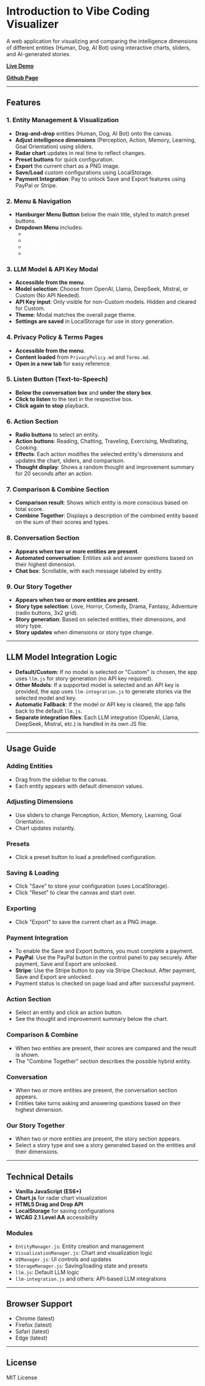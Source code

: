 # Introduction to Vibe Coding Visualizer

A web application for visualizing and comparing the intelligence dimensions of different entities (Human, Dog, AI Bot) using interactive charts, sliders, and AI-generated stories.

[**Live Demo**](https://htmlpreview.github.io/?https://github.com/honeylouluzon/Introduction-to-Vibe-Coding-Visualizer/blob/5eb67d65725cb957b18f2b326d85a2bef25f0db2/index.html)

[**Github Page**](https://honeylouluzon.github.io/Introduction-to-Vibe-Coding-Visualizer/)

---

## Features

### 1. Entity Management & Visualization
- **Drag-and-drop** entities (Human, Dog, AI Bot) onto the canvas.
- **Adjust intelligence dimensions** (Perception, Action, Memory, Learning, Goal Orientation) using sliders.
- **Radar chart** updates in real time to reflect changes.
- **Preset buttons** for quick configuration.
- **Export** the current chart as a PNG image.
- **Save/Load** custom configurations using LocalStorage.
- **Payment Integration**: Pay to unlock Save and Export features using PayPal or Stripe.

### 2. Menu & Navigation
- **Hamburger Menu Button** below the main title, styled to match preset buttons.
- **Dropdown Menu** includes:
  - <span style="color:#fff;">Large Language Model</span>
  - <span style="color:#fff;">Privacy Policy</span>
  - <span style="color:#fff;">Terms of Use</span>
  - <span style="color:#fff;">Documentation</span>

### 3. LLM Model & API Key Modal
- **Accessible from the menu**.
- **Model selection**: Choose from OpenAI, Llama, DeepSeek, Mistral, or Custom (No API Needed).
- **API Key input**: Only visible for non-Custom models. Hidden and cleared for Custom.
- **Theme**: Modal matches the overall page theme.
- **Settings are saved** in LocalStorage for use in story generation.

### 4. Privacy Policy & Terms Pages
- **Accessible from the menu**.
- **Content loaded** from `PrivacyPolicy.md` and `Terms.md`.
- **Open in a new tab** for easy reference.

### 5. Listen Button (Text-to-Speech)
- **Below the conversation box** and **under the story box**.
- **Click to listen** to the text in the respective box.
- **Click again to stop** playback.

### 6. Action Section
- **Radio buttons** to select an entity.
- **Action buttons**: Reading, Chatting, Traveling, Exercising, Meditating, Cooking.
- **Effects**: Each action modifies the selected entity's dimensions and updates the chart, sliders, and comparison.
- **Thought display**: Shows a random thought and improvement summary for 20 seconds after an action.

### 7. Comparison & Combine Section
- **Comparison result**: Shows which entity is more conscious based on total score.
- **Combine Together**: Displays a description of the combined entity based on the sum of their scores and types.

### 8. Conversation Section
- **Appears when two or more entities are present**.
- **Automated conversation**: Entities ask and answer questions based on their highest dimension.
- **Chat box**: Scrollable, with each message labeled by entity.

### 9. Our Story Together
- **Appears when two or more entities are present**.
- **Story type selection**: Love, Horror, Comedy, Drama, Fantasy, Adventure (radio buttons, 3x2 grid).
- **Story generation**: Based on selected entities, their dimensions, and story type.
- **Story updates** when dimensions or story type change.

---

## LLM Model Integration Logic

- **Default/Custom**: If no model is selected or "Custom" is chosen, the app uses `llm.js` for story generation (no API key required).
- **Other Models**: If a supported model is selected and an API key is provided, the app uses `llm-integration.js` to generate stories via the selected model and key.
- **Automatic Fallback**: If the model or API key is cleared, the app falls back to the default `llm.js`.
- **Separate integration files**: Each LLM integration (OpenAI, Llama, DeepSeek, Mistral, etc.) is handled in its own JS file.

---

## Usage Guide

### Adding Entities
- Drag from the sidebar to the canvas.
- Each entity appears with default dimension values.

### Adjusting Dimensions
- Use sliders to change Perception, Action, Memory, Learning, Goal Orientation.
- Chart updates instantly.

### Presets
- Click a preset button to load a predefined configuration.

### Saving & Loading
- Click "Save" to store your configuration (uses LocalStorage).
- Click "Reset" to clear the canvas and start over.

### Exporting
- Click "Export" to save the current chart as a PNG image.

### Payment Integration
- To enable the Save and Export buttons, you must complete a payment.
- **PayPal**: Use the PayPal button in the control panel to pay securely. After payment, Save and Export are unlocked.
- **Stripe**: Use the Stripe button to pay via Stripe Checkout. After payment, Save and Export are unlocked.
- Payment status is checked on page load and after successful payment.

### Action Section
- Select an entity and click an action button.
- See the thought and improvement summary below the chart.

### Comparison & Combine
- When two entities are present, their scores are compared and the result is shown.
- The "Combine Together" section describes the possible hybrid entity.

### Conversation
- When two or more entities are present, the conversation section appears.
- Entities take turns asking and answering questions based on their highest dimension.

### Our Story Together
- When two or more entities are present, the story section appears.
- Select a story type and see a story generated based on the entities and their dimensions.

---

## Technical Details
- **Vanilla JavaScript (ES6+)**
- **Chart.js** for radar chart visualization
- **HTML5 Drag and Drop API**
- **LocalStorage** for saving configurations
- **WCAG 2.1 Level AA** accessibility

### Modules
- `EntityManager.js`: Entity creation and management
- `VisualizationManager.js`: Chart and visualization logic
- `UIManager.js`: UI controls and updates
- `StorageManager.js`: Saving/loading state and presets
- `llm.js`: Default LLM logic
- `llm-integration.js` and others: API-based LLM integrations

---

## Browser Support
- Chrome (latest)
- Firefox (latest)
- Safari (latest)
- Edge (latest)

---

## License
MIT License
